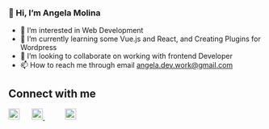 ### 👋 Hi, I’m Angela Molina
- 👀 I’m interested in Web Development 
- 🌱 I’m currently learning some Vue.js and React, and Creating Plugins for Wordpress
- 💞️ I’m looking to collaborate on working with frontend Developer
- 📫 How to reach me through email angela.dev.work@gmail.com


## Connect with me
<a href="https://www.linkedin.com/in/angela-mae-molina-411250181/" ><img src="https://cdn.jsdelivr.net/npm/simple-icons@3.13.0/icons/linkedin.svg" width="22px"></a>    <a href="https://www.upwork.com/freelancers/~0150d498a50db5a286" style="margin:20px;"><img src="https://cdn.jsdelivr.net/npm/simple-icons@3.13.0/icons/upwork.svg" width="22px"> </a>     <a href="https://www.linkedin.com/in/angela-mae-molina-411250181/" style="margin:20px;"><img src="https://cdn.jsdelivr.net/npm/simple-icons@3.13.0/icons/upwork.svg" width="22px"> </a>
<!---
angelamollina30/angelamollina30 is a ✨ special ✨ repository because its `README.md` (this file) appears on your GitHub profile.
You can click the Preview link to take a look at your changes.
--->
